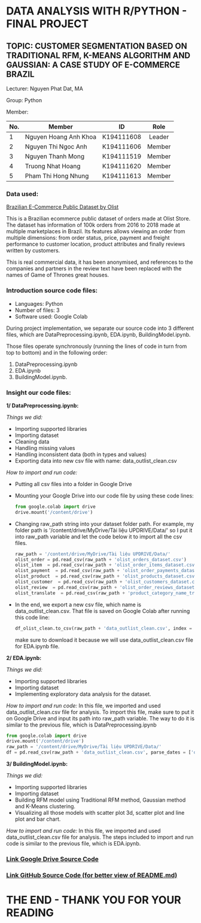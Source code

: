 # DATA ANALYSIS WITH R/PYTHON - FINAL PROJECT

## TOPIC: CUSTOMER SEGMENTATION BASED ON TRADITIONAL RFM, K-MEANS ALGORITHM AND GAUSSIAN: A CASE STUDY OF E-COMMERCE BRAZIL

Lecturer: Nguyen Phat Dat, MA

Group: Python

Member: 

| No. | Member                 | ID         | Role    | 
| --- | ---------------------- |:----------:|:-------:|
| 1   | Nguyen Hoang Anh Khoa  | K194111608 | Leader  | 
| 2   | Nguyen Thi Ngoc Anh    | K194111606 | Member  | 
| 3   | Nguyen Thanh Mong      | K194111519 | Member  | 
| 4   | Truong Nhat Hoang      | K194111620 | Member  | 
| 5   | Pham Thi Hong Nhung    | K194111613 | Member  | 

### Data used:

[Brazilian E-Commerce Public Dataset by Olist](https://www.kaggle.com/datasets/olistbr/brazilian-ecommerce)

This is a Brazilian ecommerce public dataset of orders made at Olist Store. The dataset has information of 100k orders from 2016 to 2018 made at multiple marketplaces in Brazil. Its features allows viewing an order from multiple dimensions: from order status, price, payment and freight performance to customer location, product attributes and finally reviews written by customers.

This is real commercial data, it has been anonymised, and references to the companies and partners in the review text have been replaced with the names of Game of Thrones great houses.

### Introduction source code files:

- Languages: Python
- Number of files: 3
- Software used: Google Colab

During project implementation, we separate our source code into 3 different files, which are DataPreprocessing.ipynb, EDA.ipynb, BuildingModel.ipynb. 

Those files operate synchronously (running the lines of code in turn from top to bottom) and in the following order: 

1. DataPreprocessing.ipynb
2. EDA.ipynb
3. BuildingModel.ipynb. 

### Insight our code files:

**1/ DataPreprocessing.ipynb:**

*Things we did:*   
- Importing supported libraries
- Importing dataset
- Cleaning data
- Handling missing values
- Handling inconsistent data (both in types and values)
- Exporting data into new csv file with name: data_outlist_clean.csv

*How to import and run code:*
- Putting all csv files into a folder in Google Drive
- Mounting your Google Drive into our code file by using these code lines:

    ```python
    from google.colab import drive
    drive.mount('/content/drive')
    ```
- Changing raw_path string into your dataset folder path. For example, my folder path is '/content/drive/MyDrive/Tài liệu UPDRIVE/Data/' so I put it into raw_path variable and let the code below it to import all the csv files.

    ```python
    raw_path = '/content/drive/MyDrive/Tài liệu UPDRIVE/Data/'
    olist_order = pd.read_csv(raw_path + 'olist_orders_dataset.csv')
    olist_item  = pd.read_csv(raw_path + 'olist_order_items_dataset.csv')
    olist_payment  = pd.read_csv(raw_path + 'olist_order_payments_dataset.csv')
    olist_product  = pd.read_csv(raw_path + 'olist_products_dataset.csv')
    olist_customer  = pd.read_csv(raw_path + 'olist_customers_dataset.csv')
    olist_review  = pd.read_csv(raw_path + 'olist_order_reviews_dataset.csv')
    olist_translate  = pd.read_csv(raw_path + 'product_category_name_translation.csv')
    ```

- In the end, we export a new csv file, which name is data_outlist_clean.csv. That file is saved on Google Colab after running this code line:

    ```python
    df_olist_clean.to_csv(raw_path + 'data_outlist_clean.csv', index = False, date_format = '%Y-%m-%d')
    ```
  make sure to download it because we will use data_outlist_clean.csv file for EDA.ipynb file. 

**2/ EDA.ipynb:**

*Things we did:*   
- Importing supported libraries
- Importing dataset
- Implementing exploratory data analysis for the dataset.

*How to import and run code:* In this file, we imported and used data_outlist_clean.csv file for analysis. To import this file, make sure to put it on Google Drive and input its path into raw_path variable. The way to do it is similar to the previous file, which is DataPreprocessing.ipynb

```python
from google.colab import drive
drive.mount('/content/drive')
raw_path = '/content/drive/MyDrive/Tài liệu UPDRIVE/Data/'
df = pd.read_csv(raw_path + 'data_outlist_clean.csv', parse_dates = ['order_purchase_timestamp'] )
```
**3/ BuildingModel.ipynb:**

*Things we did:*   
- Importing supported libraries
- Importing dataset
- Building RFM model using Traditional RFM method, Gaussian method and K-Means clustering.
- Visualizing all those models with scatter plot 3d, scatter plot and line plot and bar chart.

*How to import and run code:*
In this file, we imported and used data_outlist_clean.csv file for analysis. The steps included to import and run code is similar to the previous file, which is EDA.ipynb.

### [Link Google Drive Source Code](https://github.com/khoanguyn1411/OlistStoreDA-Python.git)
### [Link GitHub Source Code (for better view of README.md)](https://drive.google.com/drive/folders/1YIj5807YJTV78pPRjq6H-YduXWdWaJmz?usp=sharing) 

# THE END - THANK YOU FOR YOUR READING
